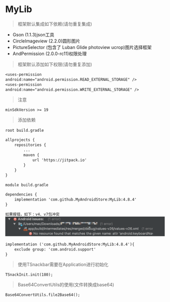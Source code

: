 # MyLib
> 框架默认集成如下依赖(请勿重复集成)
- Gson (1.1.3)json工具
- CircleImageview (2.2.0)圆形图片
- PictureSelector (包含了 Luban Glide photoview ucrop)图片选择框架
- AndPermission (2.0.0-rc11)权限处理

> 框架默认添加如下权限(请勿重复添加)
```
<uses-permission android:name="android.permission.READ_EXTERNAL_STORAGE" />
<uses-permission android:name="android.permission.WRITE_EXTERNAL_STORAGE" />
```
> 注意
```
minSdkVersion >= 19
```
> 添加依赖

`root build.gradle `
```
allprojects {
    repositories {
        ...
        maven {
            url 'https://jitpack.io'
        }
    }
}
```
`module build.gradle `
```
dependencies {
    implementation 'com.github.MyAndroidStore:MyLib:4.8.4'
}
```
`如果报错，如下：v4、v7包冲突`
![error.png](https://github.com/MyAndroidStore/MyLib/blob/master/pictures/20180720_103110.png?raw=true)
```
implementation ('com.github.MyAndroidStore:MyLib:4.8.4'){
    exclude group: 'com.android.support'
}
```
> 使用TSnackbar需要在Application进行初始化
```
TSnackInit.init(180);
```
> Base64ConvertUtils的使用(文件转换成base64)
```
Base64ConvertUtils.file2Base64();
```